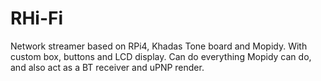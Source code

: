 # RHi-Fi
Network streamer based on RPi4, Khadas Tone board and Mopidy. With custom box, buttons and LCD display. Can do everything Mopidy can do, and also act as a BT receiver and uPNP render.
